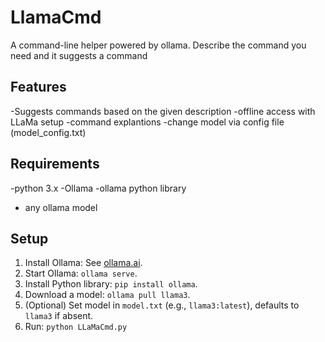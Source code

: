# LlamaCmd
A command-line helper powered by ollama. Describe the command you need and it suggests a command

## Features
-Suggests commands based on the given description
-offline access with LLaMa setup
-command explantions
-change model via config file (model_config.txt)

## Requirements
-python 3.x
-Ollama
-ollama python library 
- any ollama model

## Setup
1. Install Ollama: See [ollama.ai](https://ollama.ai/).
2. Start Ollama: `ollama serve`.
3. Install Python library: `pip install ollama`.
4. Download a model: `ollama pull llama3`.
5. (Optional) Set model in `model.txt` (e.g., `llama3:latest`), defaults to `llama3` if absent.
6. Run: `python LLaMaCmd.py`

